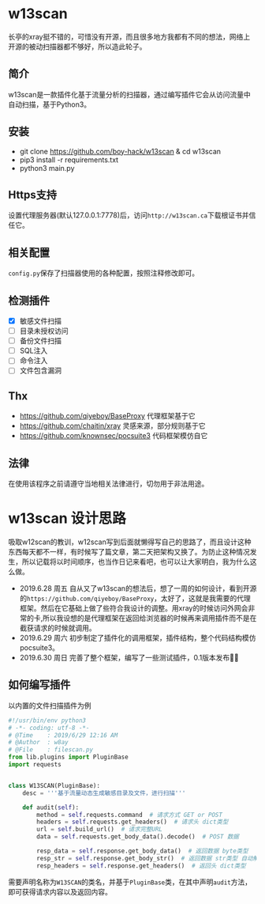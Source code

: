 # w13scan
长亭的xray挺不错的，可惜没有开源，而且很多地方我都有不同的想法，网络上开源的被动扫描器都不够好，所以造此轮子。

## 简介
w13scan是一款插件化基于流量分析的扫描器，通过编写插件它会从访问流量中自动扫描，基于Python3。

## 安装
- git clone https://github.com/boy-hack/w13scan & cd w13scan
- pip3 install -r requirements.txt
- python3 main.py

## Https支持
设置代理服务器(默认127.0.0.1:7778)后，访问`http://w13scan.ca`下载根证书并信任它。

## 相关配置
`config.py`保存了扫描器使用的各种配置，按照注释修改即可。

## 检测插件
- [x] 敏感文件扫描
- [ ] 目录未授权访问
- [ ] 备份文件扫描
- [ ] SQL注入
- [ ] 命令注入
- [ ] 文件包含漏洞

## Thx
- https://github.com/qiyeboy/BaseProxy  代理框架基于它
- https://github.com/chaitin/xray  灵感来源，部分规则基于它
- https://github.com/knownsec/pocsuite3  代码框架模仿自它

## 法律
在使用该程序之前请遵守当地相关法律进行，切勿用于非法用途。

# w13scan 设计思路
吸取w12scan的教训，w12scan写到后面就懒得写自己的思路了，而且设计这种东西每天都不一样，有时候写了篇文章，第二天把架构又换了。为防止这种情况发生，所以记载将以时间顺序，也当作日记来看吧，也可以让大家明白，我为什么这么做。

- 2019.6.28 周五  自从又了w13scan的想法后，想了一周的如何设计，看到开源的`https://github.com/qiyeboy/BaseProxy`，太好了，这就是我需要的代理框架。然后在它基础上做了些符合我设计的调整。用xray的时候访问外网会非常的卡,所以我设想的是代理框架在返回给浏览器的时候再来调用插件而不是在截获请求的时候就调用。
- 2019.6.29 周六  初步制定了插件化的调用框架，插件结构，整个代码结构模仿pocsuite3。
- 2019.6.30 周日  完善了整个框架，编写了一些测试插件，0.1版本发布🎉🎉

## 如何编写插件
以内置的文件扫描插件为例
```python
#!/usr/bin/env python3
# -*- coding: utf-8 -*-
# @Time    : 2019/6/29 12:16 AM
# @Author  : w8ay
# @File    : filescan.py
from lib.plugins import PluginBase
import requests


class W13SCAN(PluginBase):
    desc = '''基于流量动态生成敏感目录及文件，进行扫描'''

    def audit(self):
        method = self.requests.command  # 请求方式 GET or POST
        headers = self.requests.get_headers()  # 请求头 dict类型
        url = self.build_url()  # 请求完整URL
        data = self.requests.get_body_data().decode()  # POST 数据

        resp_data = self.response.get_body_data()  # 返回数据 byte类型
        resp_str = self.response.get_body_str()  # 返回数据 str类型 自动解码
        resp_headers = self.response.get_headers()  # 返回头 dict类型

```
需要声明名称为`W13SCAN`的类名，并基于`PluginBase`类，在其中声明`audit`方法，即可获得请求内容以及返回内容。